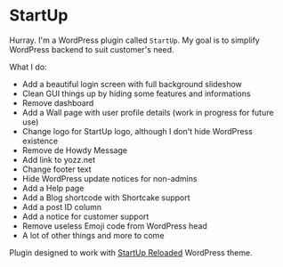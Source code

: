 StartUp
===

Hurray. I'm a WordPress plugin called `StartUp`. My goal is to simplify WordPress backend to suit customer's need.

What I do:

* Add a beautiful login screen with full background slideshow
* Clean GUI things up by hiding some features and informations
* Remove dashboard
* Add a Wall page with user profile details (work in progress for future use)
* Change logo for StartUp logo, although I don't hide WordPress existence
* Remove de Howdy Message
* Add link to yozz.net
* Change footer text
* Hide WordPress update notices for non-admins
* Add a Help page
* Add a Blog shortcode with Shortcake support
* Add a post ID column
* Add a notice for customer support
* Remove useless Emoji code from WordPress head
* A lot of other things and more to come

Plugin designed to work with [StartUp Reloaded](https://github.com/yozzi/startup-reloaded) WordPress theme.
